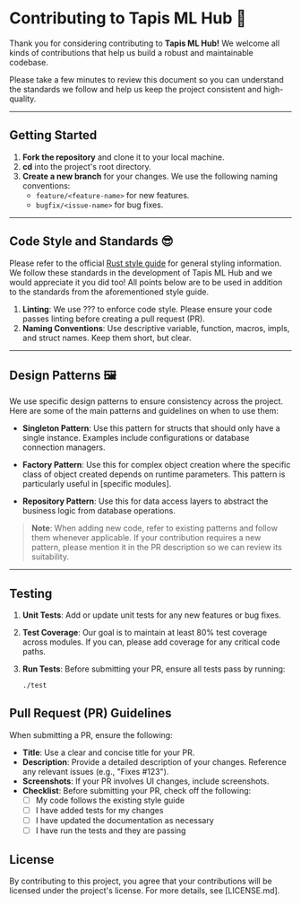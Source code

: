 
# Contributing to Tapis ML Hub 🤠

Thank you for considering contributing to **Tapis ML Hub!** We welcome all kinds of contributions that help us build a robust and maintainable codebase.

Please take a few minutes to review this document so you can understand the standards we follow and help us keep the project consistent and high-quality.

---

## Getting Started

1. **Fork the repository** and clone it to your local machine.
2. **cd** into the project's root directory.
3. **Create a new branch** for your changes. We use the following naming conventions:
   - `feature/<feature-name>` for new features.
   - `bugfix/<issue-name>` for bug fixes.

---

## Code Style and Standards 😎

Please refer to the official [Rust style guide](https://doc.rust-lang.org/nightly/style-guide/) for general styling information. We follow these standards in the development of Tapis ML Hub and we would appreciate it you did too! All points below are to be used in addition to the standards from the aforementioned style guide.

1. **Linting**: We use ??? to enforce code style. Please ensure your code passes linting before creating a pull request (PR).
2. **Naming Conventions**: Use descriptive variable, function, macros, impls, and struct names. Keep them short, but clear.

---

## Design Patterns 🖼️

We use specific design patterns to ensure consistency across the project. Here are some of the main patterns and guidelines on when to use them:

- **Singleton Pattern**: Use this pattern for structs that should only have a single instance. Examples include configurations or database connection managers.
  
- **Factory Pattern**: Use this for complex object creation where the specific class of object created depends on runtime parameters. This pattern is particularly useful in [specific modules].

- **Repository Pattern**: Use this for data access layers to abstract the business logic from database operations.

> **Note**: When adding new code, refer to existing patterns and follow them whenever applicable. If your contribution requires a new pattern, please mention it in the PR description so we can review its suitability.

---

## Testing

1. **Unit Tests**: Add or update unit tests for any new features or bug fixes.
2. **Test Coverage**: Our goal is to maintain at least 80% test coverage across modules. If you can, please add coverage for any critical code paths.
3. **Run Tests**: Before submitting your PR, ensure all tests pass by running:

   ```bash
   ./test


## Pull Request (PR) Guidelines

When submitting a PR, ensure the following:
- **Title**: Use a clear and concise title for your PR.
- **Description**: Provide a detailed description of your changes. Reference any relevant issues (e.g., "Fixes #123").
- **Screenshots**: If your PR involves UI changes, include screenshots.
- **Checklist**: Before submitting your PR, check off the following:
   - [ ] My code follows the existing style guide
   - [ ] I have added tests for my changes
   - [ ] I have updated the documentation as necessary
   - [ ] I have run the tests and they are passing

## License

By contributing to this project, you agree that your contributions will be licensed under the project's license. For more details, see [LICENSE.md].


   